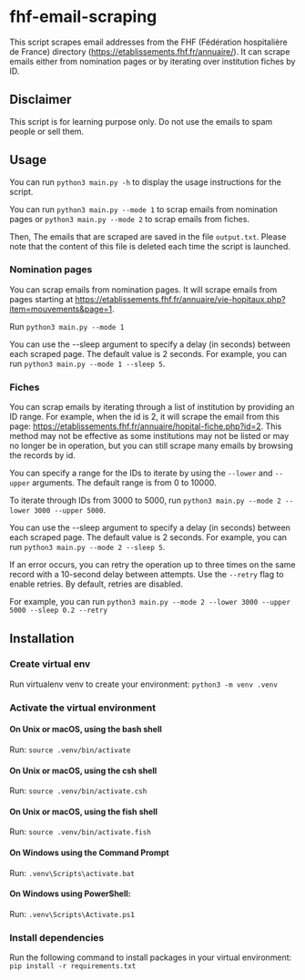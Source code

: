 # fhf-email-scraping

This script scrapes email addresses from the FHF (Fédération hospitalière de France) directory (https://etablissements.fhf.fr/annuaire/). It can scrape emails either from nomination pages or by iterating over institution fiches by ID.

## Disclaimer

This script is for learning purpose only. Do not use the emails to spam people or sell them.

## Usage

You can run `python3 main.py -h` to display the usage instructions for the script.

You can run `python3 main.py --mode 1` to scrap emails from nomination pages or `python3 main.py --mode 2` to scrap emails from fiches.

Then, The emails that are scraped are saved in the file `output.txt`. Please note that the content of this file is deleted each time the script is launched.

### Nomination pages

You can scrap emails from nomination pages. It will scrape emails from pages starting at https://etablissements.fhf.fr/annuaire/vie-hopitaux.php?item=mouvements&page=1.

Run `python3 main.py --mode 1`

You can use the --sleep argument to specify a delay (in seconds) between each scraped page. The default value is 2 seconds.
For example, you can run `python3 main.py --mode 1 --sleep 5`.

### Fiches

You can scrap emails by iterating through a list of institution by providing an ID range. For example, when the id is 2, it will scrape the email from this page: https://etablissements.fhf.fr/annuaire/hopital-fiche.php?id=2.
This method may not be effective as some institutions may not be listed or may no longer be in operation, but you can still scrape many emails by browsing the records by id.

You can specify a range for the IDs to iterate by using the `--lower` and `--upper` arguments. The default range is from 0 to 10000.

To iterate through IDs from 3000 to 5000, run `python3 main.py --mode 2 --lower 3000 --upper 5000`.

You can use the --sleep argument to specify a delay (in seconds) between each scraped page. The default value is 2 seconds.
For example, you can run `python3 main.py --mode 2 --sleep 5`.

If an error occurs, you can retry the operation up to three times on the same record with a 10-second delay between attempts.
Use the `--retry` flag to enable retries. By default, retries are disabled.

For example, you can run `python3 main.py --mode 2 --lower 3000 --upper 5000 --sleep 0.2 --retry`

## Installation

### Create virtual env

Run virtualenv venv to create your environment:
`python3 -m venv .venv`

### Activate the virtual environment

#### On Unix or macOS, using the bash shell
Run: `source .venv/bin/activate`

#### On Unix or macOS, using the csh shell
Run: `source .venv/bin/activate.csh`

#### On Unix or macOS, using the fish shell
Run: `source .venv/bin/activate.fish`

#### On Windows using the Command Prompt
Run: `.venv\Scripts\activate.bat`

#### On Windows using PowerShell:
Run: `.venv\Scripts\Activate.ps1`

### Install dependencies
Run the following command to install packages in your virtual environment:
`pip install -r requirements.txt`
